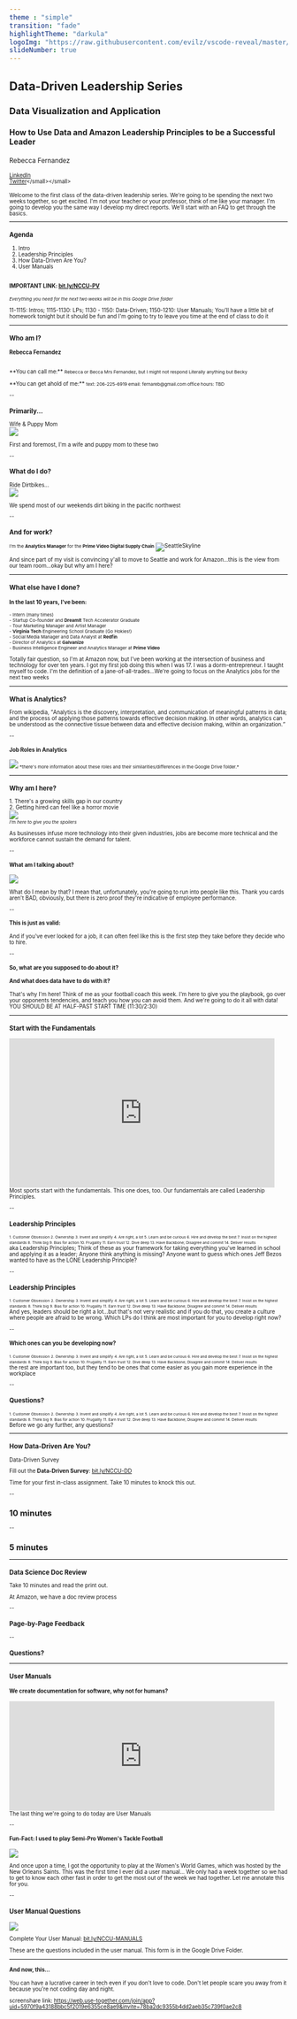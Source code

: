 ```yaml
---
theme : "simple"
transition: "fade"
highlightTheme: "darkula"
logoImg: "https://raw.githubusercontent.com/evilz/vscode-reveal/master/images/logo-v2.png"
slideNumber: true
--- 
```


## Data-Driven Leadership Series
### Data Visualization and Application
#### How to Use Data and Amazon Leadership Principles to be a Successful Leader

<small>Rebecca Fernandez<br><br><small>[LinkedIn](https://www.linkedin.com/in/rebeccasamuelson/)<br>[Twitter](https://twitter.com/rsam______)</small></small>

<aside class="notes">Welcome to the first class of the data-driven leadership series. We're going to be spending the next two weeks together, so get excited. I'm not your teacher or your professor, think of me like your manager. I'm going to develop you the same way I develop my direct reports. We'll start with an FAQ to get through the basics.</aside>

---

### Agenda
1. Intro
2. Leadership Principles
3. How Data-Driven Are You?
4. User Manuals
<br><br>
#### <span class="fragment highlight-red">IMPORTANT LINK: [bit.ly/NCCU-PV](https://bit.ly/NCCU-PV)</span>
<small>*Everything you need for the next two weeks will be in this Google Drive folder*</small>

<aside class="notes">11-1115: Intros; 1115-1130: LPs; 1130 - 1150: Data-Driven; 1150-1210: User Manuals; You'll have a little bit of homework tonight but it should be fun and I'm going to try to leave you time at the end of class to do it</aside>

---

### Who am I?

#### <span class="fragment">Rebecca Fernandez</span><br>  
<br>
<span class="fragment">**You can call me:**</span>  
<small><span class="fragment">Rebecca or Becca</span>  
<span class="fragment">Mrs Fernandez, but I might not respond</span>  
<span class="fragment">Literally anything but Becky</span></small>    
<br><br>
<span class="fragment">**You can get ahold of me:**</span>  
<small><span class="fragment">text: 206-225-6919</span>  
<span class="fragment">email: fernareb@gmail.com</span>  
<span class="fragment">office hours: TBD</span>  </small>

--

### Primarily...
<span class="fragment">Wife & Puppy Mom  
<img src="https://i.imgur.com/tpKHcla.jpg">
<!-- .element style="border: 0; background: None; box-shadow: None; width:40%" --> 
</span> 

<aside class="notes">First and foremost, I'm a wife and puppy mom to these two</aside>

--

### What do I do?
<span class="fragment">Ride Dirtbikes...  
<img src="https://i.imgur.com/Z5wvtc9.jpg">
<!-- .element style="border: 0; background: None; box-shadow: None; width:60%" --> 
</span> 

<aside class="notes">We spend most of our weekends dirt biking in the pacific northwest</aside>

--

### And for work?
<span class="fragment"><small>I'm the **Analytics Manager** for the **Prime Video Digital Supply Chain**</small>
![SeattleSkyline](https://i.imgur.com/alSZUsb.jpg)  
<!-- .element style="border: 0; background: None; box-shadow: None; width:70%" --> 
</span>

<aside class="notes">And since part of my visit is convincing y'all to move to Seattle and work for Amazon...this is the view from our team room...okay but why am I here?</aside>

---

### What else have I done?
#### In the last 10 years, I've been:  <br> 
<small><span class="fragment">- Intern (many times)</span>  
<span class="fragment">- Startup Co-founder and **DreamIt** Tech Accelerator Graduate</span>  
<span class="fragment">- Tour Marketing Manager and Artist Manager</span>  
<span class="fragment">- **Virginia Tech** Engineering School Graduate (Go Hokies!)</span>  
<span class="fragment">- Social Media Manager and Data Analyst at **Redfin**</span>  
<span class="fragment">- Director of Analytics at **Galvanize**</span>  
<span class="fragment">- Business Intelligence Engineer and Analytics Manager at **Prime Video**</span>  
</small> 

<aside class="notes">Totally fair question, so I'm at Amazon now, but I've been working at the intersection of business and technology for over ten years. I got my first job doing this when I was 17. I was a dorm-entrepreneur. I taught myself to code. I'm the definition of a jane-of-all-trades...We're going to focus on the Analytics jobs for the next two weeks</aside>

---

### What is Analytics?
From wikipedia, <q cite="https://en.wikipedia.org/wiki/Analytics">Analytics is the discovery, interpretation, and communication of meaningful patterns in data; and the process of applying those patterns towards effective decision making. In other words, analytics can be understood as the connective tissue between data and effective decision making, within an organization.</q> 

--

#### Job Roles in Analytics

<img src="img/analytics.png">  
<!-- .element style="border: 0; background: None; box-shadow: None; width:70%" --> 
<small>*there's more information about these roles and their similarities/differences in the Google Drive folder.*</small>

---

### Why am I here?
<span class="fragment">1. There's a growing skills gap in our country</span>  
<span class="fragment">2. Getting hired can feel like a horror movie  
<img src="https://media.giphy.com/media/26gssQGqHPDEgj4yc/source.gif"></span>  
<span class="fragment"><small>*I'm here to give you the spoilers*</small></span>

<aside class="notes">As businesses infuse more technology into their given industries, jobs are become more technical and the workforce cannot sustain the demand for talent.</aside>

<a href="#" class="navigate-down"></a>

--

#### What am I talking about?

<span class="fragment"><img src="img/headline.png">
<!-- .element style="border: 0; background: None; box-shadow: None; width:100%" --> 
</span>

<aside class="notes">What do I mean by that? I mean that, unfortunately, you're going to run into people like this. Thank you cards aren't BAD, obviously, but there is zero proof they're indicative of employee performance.</aside>

--

#### This is just as valid:

<div class="tweet" data-src="https://twitter.com/jdan/status/1114945440397574145"></div>

<aside class="notes">And if you've ever looked for a job, it can often feel like this is the first step they take before they decide who to hire.</aside>

--

#### So, what are you supposed to do about it? 

#### And what does data have to do with it?

<aside class="notes">That's why I'm here! Think of me as your football coach this week. I'm here to give you the playbook, go over your opponents tendencies, and teach you how you can avoid them. And we're going to do it all with data! YOU SHOULD BE AT HALF-PAST START TIME (11:30/2:30)</aside>

---

### Start with the Fundamentals

<iframe src="https://giphy.com/embed/KyEriBEsZMlE1Qgp4q" width="480" height="270" frameBorder="0" class="giphy-embed" allowFullScreen></iframe>

<aside class="notes">Most sports start with the fundamentals. This one does, too. Our fundamentals are called Leadership Principles.</aside>

--

### Leadership Principles
<small>
<span class="fragment"><small>1. Customer Obsession  </small></span>  
<span class="fragment"><small>2. Ownership  </small></span>  
<span class="fragment"><small>3. Invent and simplify</small></span>     
<span class="fragment"><small>4. Are right, a lot </small></span>    
<span class="fragment"><small>5. Learn and be curious </small></span>    
<span class="fragment"><small>6. Hire and develop the best </small></span>    
<span class="fragment"><small>7. Insist on the highest standards </small></span>    
<span class="fragment"><small>8. Think big </small></span>    
<span class="fragment"><small>9. Bias for action </small></span>    
<span class="fragment"><small>10.  Frugality </small></span>    
<span class="fragment"><small>11. Earn trust </small></span>    
<span class="fragment"><small>12. Dive deep </small></span>    
<span class="fragment"><small>13. Have Backbone; Disagree and commit</small></span>     
<span class="fragment"><small>14. Deliver results</small></span>    
</small>
<aside class="notes">aka Leadership Principles; Think of these as your framework for taking everything you've learned in school and applying it as a leader; Anyone think anything is missing? Anyone want to guess which ones Jeff Bezos wanted to have as the LONE Leadership Principle?</aside>

--

### Leadership Principles
<small>
<small>1. Customer Obsession</small>  
<small>2. Ownership</small>  
<small>3. Invent and simplify</small>   
<small>4. Are right, a lot</small>  
 <!-- .element: class="fragment grow" -->
<small>5. Learn and be curious</small>     
<small>6. Hire and develop the best</small>  
<small>7. Insist on the highest standards</small>   
<small>8. Think big</small>  
<small>9. Bias for action</small>     
<small>10.  Frugality</small>  
<small>11. Earn trust</small>  
<small>12. Dive deep</small>  
<small>13. Have Backbone; Disagree and commit</small>  
<small>14. Deliver results</small>  
</small>


<aside class="notes">And yes, leaders should be right a lot...but that's not very realistic and if you do that, you create a culture where people are afraid to be wrong. Which LPs do I think are most important for you to develop right now?</aside>

--

#### Which ones can you be developing now?
<small>
<small><span class="fragment highlight-blue">1. Customer Obsession</span></small>  
 <!-- .element: class="fragment grow" -->
<small><span class="fragment highlight-blue">2. Ownership</span></small>  
 <!-- .element: class="fragment grow" -->
<small><span class="fragment highlight-blue">3. Invent and simplify</span></small>   
 <!-- .element: class="fragment grow" -->
<small>4. Are right, a lot</small>  
<small><span class="fragment highlight-blue">5. Learn and be curious</span></small>     
 <!-- .element: class="fragment grow" -->
<small>6. Hire and develop the best</small>  
<small>7. Insist on the highest standards</small>   
<small>8. Think big</small>  
<small><span class="fragment highlight-blue">9. Bias for action</span></small>     
 <!-- .element: class="fragment grow" -->
<small>10.  Frugality</small>  
<small><span class="fragment highlight-blue">11. Earn trust</span></small>  
 <!-- .element: class="fragment grow" -->
<small>12. Dive deep</small>  
<small>13. Have Backbone; Disagree and commit</small>  
<small><span class="fragment highlight-blue">14. Deliver results</span></small>  
 <!-- .element: class="fragment grow" -->
</small>


<aside class="notes">the rest are important too, but they tend to be ones that come easier as you gain more experience in the workplace</aside>

--

### Questions? 
<small>
<small>1. Customer Obsession</small>  
<small>2. Ownership</small>  
<small>3. Invent and simplify</small>   
<small>4. Are right, a lot</small>  
<small>5. Learn and be curious</small>     
<small>6. Hire and develop the best</small>  
<small>7. Insist on the highest standards</small>   
<small>8. Think big</small>  
<small>9. Bias for action</small>     
<small>10.  Frugality</small>  
<small>11. Earn trust</small>  
<small>12. Dive deep</small>  
<small>13. Have Backbone; Disagree and commit</small>  
<small>14. Deliver results</small>  
</small>

<aside class="notes">Before we go any further, any questions?</aside>

---

### How Data-Driven Are You?

Data-Driven Survey

<span class="fragment"><span class="fragment highlight-red">Fill out the **Data-Driven Survey**: [bit.ly/NCCU-DD](http://bit.ly/NCCU-DD)</span></span>

<aside class="notes">Time for your first in-class assignment. Take 10 minutes to knock this out.</aside>

--

## 10 minutes

--

## 5 minutes

---

### Data Science Doc Review
Take 10 minutes and read the print out.

<aside class="notes">At Amazon, we have a doc review process</aside>

--

### Page-by-Page Feedback

--

### Questions?

---

### User Manuals

#### We create documentation for software, why not for humans?

<iframe src="https://giphy.com/embed/35MG6KoNC3zyAkGes0" width="480" height="198" frameBorder="0" class="giphy-embed" allowFullScreen></iframe>

<aside class="notes">The last thing we're going to do today are User Manuals</aside>

--

#### Fun-Fact: I used to play Semi-Pro Women's Tackle Football

<span class="fragment"><img src="img/football.png">  
<!-- .element style="border: 0; background: None; box-shadow: None; width:100%" -->
</span>

<aside class="notes">And once upon a time, I got the opportunity to play at the Women's World Games, which was hosted by the New Orleans Saints. This was the first time I ever did a user manual... We only had a week together so we had to get to know each other fast in order to get the most out of the week we had together. Let me annotate this for you.</aside>

--

### User Manual Questions

<span class="fragment"><img src="img/usermanual.png">  
<!-- .element style="border: 0; background: None; box-shadow: None; width:100%" -->
</span>

<span class="fragment"><span class="fragment highlight-red">Complete Your User Manual: [bit.ly/NCCU-MANUALS](http://bit.ly/NCCU-MANUALS)</span></span>

<aside class="notes">These are the questions included in the user manual. This form is in the Google Drive Folder.</aside>

---

#### And now, this...

<div class="tweet" data-src="https://twitter.com/ParissAthena/status/1114882081815973890"></div>

<aside class="notes">You can have a lucrative career in tech even if you don't love to code. Don't let people scare you away from it because you're not coding day and night.</aside>

screenshare link: https://web.use-together.com/join/app?uid=5970f9a43188bbc5f2019e6355ce8ae9&invite=78ba2dc9355b4dd2aeb35c739f0ae2c8